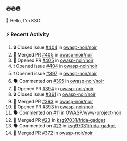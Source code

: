 ## 🔥🔥🔥
👋 Hello, I'm KSG.  

### ⚡ Recent Activity
<!--START_SECTION:activity-->
1. 🔒 Closed issue [#404](https://github.com/owasp-noir/noir/issues/404) in [owasp-noir/noir](https://github.com/owasp-noir/noir)
2. 🎉 Merged PR [#405](https://github.com/owasp-noir/noir/pull/405) in [owasp-noir/noir](https://github.com/owasp-noir/noir)
3. 💪 Opened PR [#405](https://github.com/owasp-noir/noir/pull/405) in [owasp-noir/noir](https://github.com/owasp-noir/noir)
4. ❗ Opened issue [#404](https://github.com/owasp-noir/noir/issues/404) in [owasp-noir/noir](https://github.com/owasp-noir/noir)
5. ❗ Opened issue [#397](https://github.com/owasp-noir/noir/issues/397) in [owasp-noir/noir](https://github.com/owasp-noir/noir)
6. 🗣 Commented on [#395](https://github.com/owasp-noir/noir/issues/395#issuecomment-2353384181) in [owasp-noir/noir](https://github.com/owasp-noir/noir)
7. 💪 Opened PR [#394](https://github.com/owasp-noir/noir/pull/394) in [owasp-noir/noir](https://github.com/owasp-noir/noir)
8. 🔒 Closed issue [#361](https://github.com/owasp-noir/noir/issues/361) in [owasp-noir/noir](https://github.com/owasp-noir/noir)
9. 🎉 Merged PR [#393](https://github.com/owasp-noir/noir/pull/393) in [owasp-noir/noir](https://github.com/owasp-noir/noir)
10. 💪 Opened PR [#393](https://github.com/owasp-noir/noir/pull/393) in [owasp-noir/noir](https://github.com/owasp-noir/noir)
11. 🗣 Commented on [#11](https://github.com/OWASP/www-project-noir/pull/11#issuecomment-2329325963) in [OWASP/www-project-noir](https://github.com/OWASP/www-project-noir)
12. 🎉 Merged PR [#23](https://github.com/ksg97031/frida-gadget/pull/23) in [ksg97031/frida-gadget](https://github.com/ksg97031/frida-gadget)
13. 🗣 Commented on [#23](https://github.com/ksg97031/frida-gadget/pull/23#issuecomment-2270206393) in [ksg97031/frida-gadget](https://github.com/ksg97031/frida-gadget)
14. 🎉 Merged PR [#372](https://github.com/owasp-noir/noir/pull/372) in [owasp-noir/noir](https://github.com/owasp-noir/noir)
<!--END_SECTION:activity-->

